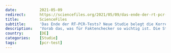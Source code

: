 ```yaml
---
date:          2021-05-09
redirect:      https://sciencefiles.org/2021/05/09/das-ende-der-rt-pcr-tests-neue-studie-belegt-die-korrektheit-all-der-zweifel-am-rt-pcr-test/
title:         ScienceFiles
subtitle:      'Das Ende der RT-PCR-Tests? Neue Studie belegt die Korrektheit all der Zweifel am RT-PCR-Test'
description:   'Vorab das, was für Faktenchecker so wichtig ist. Die Studie, die wir hier besprechen, ist in den Proceedings der National Academy of Science of the United States erschienen (PNAS). Die Studie ist PEER REVIEWED. PNAS ist ein renommiertes Journal. Und jetzt ernsthaft: Beginnen wir doch einmal mit ein paar Bildchen, die sich im Beitrag "Reverse-transcribed…'
country:       [DE]
categories:    [Studie]
tags:          [pcr-test]
---
```

